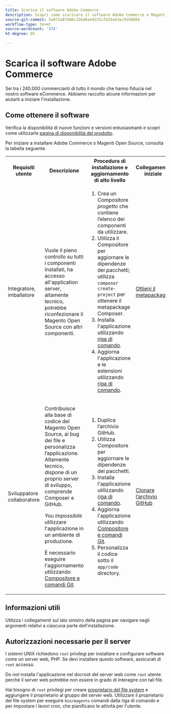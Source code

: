 ```yaml
---
title: Scarica il software Adobe Commerce
description: Scopri come scaricare il software Adobe Commerce e Magenti Open Source.
source-git-commit: 5e072a87480c326d6ae9235cf425e63ec9199684
workflow-type: tm+mt
source-wordcount: '374'
ht-degree: 0%

---
```



# Scarica il software Adobe Commerce

Sei tra i 240.000 commercianti di tutto il mondo che hanno fiducia nel nostro software eCommerce. Abbiamo raccolto alcune informazioni per aiutarti a iniziare l&#39;installazione.

## Come ottenere il software

Verifica la disponibilità di nuove funzioni e versioni entusiasmanti e scopri come utilizzarle [pagina di disponibilità del prodotto](https://devdocs.magento.com/release/availability.html).

Per iniziare a installare Adobe Commerce o Magenti Open Source, consulta la tabella seguente.

<table>
    <tbody>
        <tr>
            <th>Requisiti utente</th>
            <th>Descrizione</th>
            <th>Procedura di installazione e aggiornamento di alto livello</th>
            <th>Collegamento iniziale</th>
        </tr>
    <tr>
        <td><p>Integratore, imballatore</p></td>
        <td><p>Vuole il pieno controllo su tutti i componenti installati, ha accesso all'application server, altamente tecnico, potrebbe riconfezionare il Magento Open Source con altri componenti.</p>
        </td>
        <td><ol><li>Crea un Compositore <em>progetto</em> che contiene l’elenco dei componenti da utilizzare.</li>
            <li>Utilizza il Compositore per aggiornare le dipendenze dei pacchetti; utilizza <code>composer create-project</code> per ottenere il metapackage Composer.</li>
            <li>Installa l'applicazione utilizzando <a href="../advanced.md">riga di comando</a>.</li>
        <li>Aggiorna l'applicazione e le estensioni utilizzando  <a href="../../upgrade/implementation/perform-upgrade.md">riga di comando</a>.</li></ol></td>
        <td><p><a href="../composer.md">Ottieni il metapackage</a></p></td>
    </tr>
    <tr>
        <td><p>Sviluppatore collaboratore</p></td>
        <td><p>Contribuisce alla base di codice del Magento Open Source, ai bug dei file e personalizza l’applicazione. Altamente tecnico, dispone di un proprio server di sviluppo, comprende Composer e GitHub.</p>
            <p>You <em>impossibile</em> utilizzare l'applicazione in un ambiente di produzione.</p>
      <p>È necessario eseguire l'aggiornamento utilizzando <a href="../../upgrade/developer/git-installs.md">Compositore e comandi Git</a>.</p></td>
        <td><ol><li>Duplica l’archivio GitHub.</li>
            <li>Utilizza Compositore per aggiornare le dipendenze dei pacchetti.</li>
            <li>Installa l'applicazione utilizzando <a href="../advanced.md">riga di comando</a>.</li>
            <li>Aggiorna l'applicazione utilizzando <a href="../../upgrade/developer/git-installs.md">Compositore e comandi Git</a>.</li>
            <li>Personalizza il codice sotto il <code>app/code</code> directory.</li></ol></td>
        <td><p><a href="https://developer.adobe.com/commerce/contributor/guides/install/clone-repository/">Clonare l’archivio GitHub</a></p></td>
    </tr>
    </tbody>
</table>

## Informazioni utili

Utilizza i collegamenti sul lato sinistro della pagina per navigare negli argomenti relativi a ciascuna parte dell’installazione.

## Autorizzazioni necessarie per il server

I sistemi UNIX richiedono `root` privilegi per installare e configurare software come un server web, PHP. Se devi installare questo software, assicurati di `root` accesso.

Do *not* installa l&#39;applicazione nel docroot del server web come `root` utente perché il server web potrebbe non essere in grado di interagire con tali file.

Hai bisogno di `root` privilegi per creare [proprietario del file system](file-system/overview.md) e aggiungere il proprietario al gruppo del server web. Utilizzare il proprietario del file system per eseguire `bin/magento` comandi dalla riga di comando e per impostare i lavori cron, che pianificano le attività per l&#39;utente.
